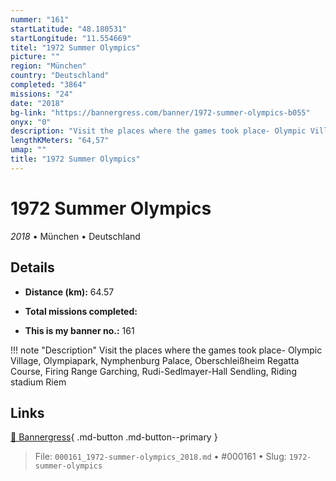 ```yaml
---
nummer: "161"
startLatitude: "48.180531"
startLongitude: "11.554669"
titel: "1972 Summer Olympics"
picture: ""
region: "München"
country: "Deutschland"
completed: "3864"
missions: "24"
date: "2018"
bg-link: "https://bannergress.com/banner/1972-summer-olympics-b055"
onyx: "0"
description: "Visit the places where the games took place- Olympic Village, Olympiapark, Nymphenburg Palace, Oberschleißheim Regatta Course, Firing Range Garching, Rudi-Sedlmayer-Hall Sendling, Riding stadium Riem"
lengthKMeters: "64,57"
umap: ""
title: "1972 Summer Olympics"
---
```

# 1972 Summer Olympics

*2018* • München • Deutschland



## Details
- **Distance (km):** 64.57

- **Total missions completed:** 
- **This is my banner no.:** 161


!!! note "Description"
    Visit the places where the games took place- Olympic Village, Olympiapark, Nymphenburg Palace, Oberschleißheim Regatta Course, Firing Range Garching, Rudi-Sedlmayer-Hall Sendling, Riding stadium Riem



## Links
[🔗 Bannergress](https://bannergress.com/banner/1972-summer-olympics-b055){ .md-button .md-button--primary }



> File: `000161_1972-summer-olympics_2018.md` • #000161 • Slug: `1972-summer-olympics`
